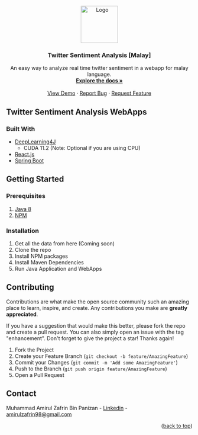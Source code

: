<div id="top"></div>
<!-- PROJECT LOGO -->
<br />
<div align="center">
  <a href="https://github.com/amirul-zafrin/Twitter-Sentiment-Analysis-WebApps">
    <img src="https://img.icons8.com/external-becris-lineal-color-becris/344/external-emotions-life-skill-becris-lineal-color-becris.png" alt="Logo" width="100" height="100">
  </a>

<h3 align="center">Twitter Sentiment Analysis [Malay]</h3>

  <p align="center">
    An easy way to analyze real time twitter sentiment in a webapp for malay language.
    <br />
    <a href="https://github.com/amirul-zafrin/Twitter-Sentiment-Analysis-WebApps"><strong>Explore the docs »</strong></a>
    <br />
    <br />
    <a href="https://github.com/amirul-zafrin/Twitter-Sentiment-Analysis-WebApps">View Demo</a>
    ·
    <a href="https://github.com/amirul-zafrin/Twitter-Sentiment-Analysis-WebApps/issues">Report Bug</a>
    ·
    <a href="https://github.com/amirul-zafrin/Twitter-Sentiment-Analysis-WebApps/issues">Request Feature</a>
  </p>
</div>

<!-- ABOUT THE PROJECT -->

## Twitter Sentiment Analysis WebApps

<!-- Add website home page -->

### Built With

- [DeepLearning4J](https://deeplearning4j.konduit.ai/)
  - CUDA 11.2 (Note: Optional if you are using CPU)
- [React.js](https://reactjs.org/)
- [Spring Boot](https://spring.io/)

<!-- <p align="right">(<a href="#top">back to top</a>)</p> -->

<!-- GETTING STARTED -->

## Getting Started

### Prerequisites

1. [Java 8](https://www.java.com/en/)
2. [NPM](https://www.npmjs.com/)

### Installation

1. Get all the data from here (Coming soon)
2. Clone the repo
3. Install NPM packages
4. Install Maven Dependencies
5. Run Java Application and WebApps

<!-- CONTRIBUTING -->

## Contributing

Contributions are what make the open source community such an amazing place to learn, inspire, and create. Any contributions you make are **greatly appreciated**.

If you have a suggestion that would make this better, please fork the repo and create a pull request. You can also simply open an issue with the tag "enhancement".
Don't forget to give the project a star! Thanks again!

1. Fork the Project
2. Create your Feature Branch (`git checkout -b feature/AmazingFeature`)
3. Commit your Changes (`git commit -m 'Add some AmazingFeature'`)
4. Push to the Branch (`git push origin feature/AmazingFeature`)
5. Open a Pull Request

<!-- CONTACT -->

## Contact

Muhammad Amirul Zafrin Bin Panizan - [Linkedin](https://www.linkedin.com/in/amirul-zafrin/) - amirulzafrin98@gmail.com

<p align="right">(<a href="#top">back to top</a>)</p>
